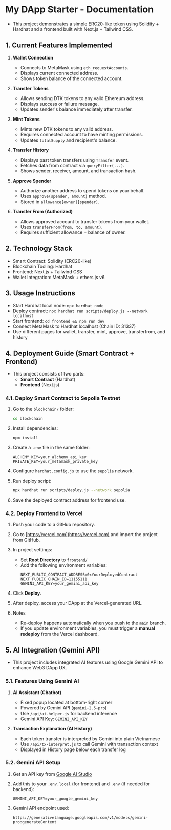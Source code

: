 # My DApp Starter - Documentation

- This project demonstrates a simple ERC20-like token using Solidity + Hardhat and a frontend built with Next.js + Tailwind CSS.

## 1. Current Features Implemented

1. **Wallet Connection**
   - Connects to MetaMask using `eth_requestAccounts`.
   - Displays current connected address.
   - Shows token balance of the connected account.

2. **Transfer Tokens**
   - Allows sending DTK tokens to any valid Ethereum address.
   - Displays success or failure message.
   - Updates sender's balance immediately after transfer.

3. **Mint Tokens**
   - Mints new DTK tokens to any valid address.
   - Requires connected account to have minting permissions.
   - Updates `totalSupply` and recipient's balance.

4. **Transfer History**
   - Displays past token transfers using `Transfer` event.
   - Fetches data from contract via `queryFilter(...)`.
   - Shows sender, receiver, amount, and transaction hash.

5. **Approve Spender**
   - Authorize another address to spend tokens on your behalf.
   - Uses `approve(spender, amount)` method.
   - Stored in `allowance[owner][spender]`.

6. **Transfer From (Authorized)**
   - Allows approved account to transfer tokens from your wallet.
   - Uses `transferFrom(from, to, amount)`.
   - Requires sufficient allowance + balance of owner.

## 2. Technology Stack

- Smart Contract: Solidity (ERC20-like)
- Blockchain Tooling: Hardhat
- Frontend: Next.js + Tailwind CSS
- Wallet Integration: MetaMask + ethers.js v6

## 3. Usage Instructions

- Start Hardhat local node: `npx hardhat node`
- Deploy contract: `npx hardhat run scripts/deploy.js --network localhost`
- Start frontend: `cd frontend && npm run dev`
- Connect MetaMask to Hardhat localhost (Chain ID: 31337)
- Use different pages for wallet, transfer, mint, approve, transferfrom, and history

## 4. Deployment Guide (Smart Contract + Frontend)

- This project consists of two parts:
  - **Smart Contract** (Hardhat)
  - **Frontend** (Next.js)

### 4.1. Deploy Smart Contract to Sepolia Testnet

1. Go to the `blockchain/` folder:
   ```bash
   cd blockchain
   ```

2. Install dependencies:
   ```bash
   npm install
   ```

3. Create a `.env` file in the same folder:
   ```env
   ALCHEMY_KEY=your_alchemy_api_key
   PRIVATE_KEY=your_metamask_private_key
   ```

4. Configure `hardhat.config.js` to use the `sepolia` network.

5. Run deploy script:
   ```bash
   npx hardhat run scripts/deploy.js --network sepolia
   ```

6. Save the deployed contract address for frontend use.

### 4.2. Deploy Frontend to Vercel

1. Push your code to a GitHub repository.

2. Go to [https://vercel.com](https://vercel.com) and import the project from GitHub.

3. In project settings:
   - Set **Root Directory** to `frontend/`
   - Add the following environment variables:
     ```env
     NEXT_PUBLIC_CONTRACT_ADDRESS=0xYourDeployedContract
     NEXT_PUBLIC_CHAIN_ID=11155111
     GEMINI_API_KEY=your_gemini_api_key
     ```

4. Click **Deploy**.

5. After deploy, access your DApp at the Vercel-generated URL.

6. Notes
   - Re-deploy happens automatically when you push to the `main` branch.
   - If you update environment variables, you must trigger a **manual redeploy** from the Vercel dashboard.

## 5. AI Integration (Gemini API)

- This project includes integrated AI features using Google Gemini API to enhance Web3 DApp UX.

### 5.1. Features Using Gemini AI

1. **AI Assistant (Chatbot)**
   - Fixed popup located at bottom-right corner
   - Powered by Gemini API (`gemini-2.5-pro`)
   - Use `/api/ai-helper.js` for backend inference
   - Gemini API Key: `GEMINI_API_KEY`

2. **Transaction Explanation (AI History)**
   - Each token transfer is interpreted by Gemini into plain Vietnamese
   - Use `/api/tx-interpret.js` to call Gemini with transaction context
   - Displayed in History page below each transfer log

### 5.2. Gemini API Setup

1. Get an API key from [Google AI Studio](https://makersuite.google.com/)
2. Add this to your `.env.local` (for frontend) and `.env` (if needed for backend):
   ```env
   GEMINI_API_KEY=your_google_gemini_key
   ```

3. Gemini API endpoint used:
   ```
   https://generativelanguage.googleapis.com/v1/models/gemini-pro:generateContent
   ```
